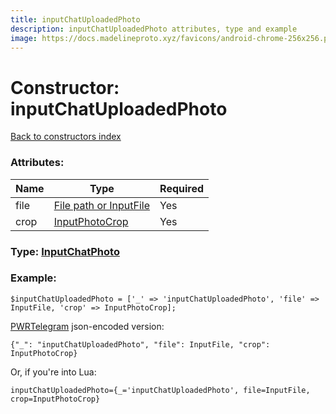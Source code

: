 ```yaml
---
title: inputChatUploadedPhoto
description: inputChatUploadedPhoto attributes, type and example
image: https://docs.madelineproto.xyz/favicons/android-chrome-256x256.png
---
```

# Constructor: inputChatUploadedPhoto  
[Back to constructors index](index.md)



### Attributes:

| Name     |    Type       | Required |
|----------|---------------|----------|
|file|[File path or InputFile](../types/InputFile.md) | Yes|
|crop|[InputPhotoCrop](../types/InputPhotoCrop.md) | Yes|



### Type: [InputChatPhoto](../types/InputChatPhoto.md)


### Example:

```
$inputChatUploadedPhoto = ['_' => 'inputChatUploadedPhoto', 'file' => InputFile, 'crop' => InputPhotoCrop];
```  

[PWRTelegram](https://pwrtelegram.xyz) json-encoded version:

```
{"_": "inputChatUploadedPhoto", "file": InputFile, "crop": InputPhotoCrop}
```


Or, if you're into Lua:  


```
inputChatUploadedPhoto={_='inputChatUploadedPhoto', file=InputFile, crop=InputPhotoCrop}

```


